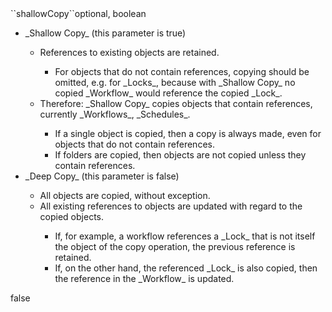 <tr><td>``shallowCopy``</td><td>optional, boolean<td>
<ul>
	<li>_Shallow Copy_ (this parameter is true)</li>
	<ul>
		<li>References to existing objects are retained.</li>
		<ul>
			<li>For objects that do not contain references, copying should be omitted, 
			e.g. for _Locks_, because with _Shallow Copy_ no copied _Workflow_ would reference the copied _Lock_.</li>
		</ul>
		<li>Therefore: _Shallow Copy_ copies objects that contain references, currently _Workflows_, _Schedules_.</li>
		<ul>
			<li>If a single object is copied, then a copy is always made, even for objects that do not contain references.</li>
			<li>If folders are copied, then objects are not copied unless they contain references.</li>
		</ul>
	</ul>
	<li>_Deep Copy_ (this parameter is false)</li>
	<ul>
		<li>All objects are copied, without exception.</li>
		<li>All existing references to objects are updated with regard to the copied objects.</li>
		<ul>
			<li>If, for example, a workflow references a _Lock_ that is not itself the object of the copy operation, the previous reference is retained.</li>
			<li>If, on the other hand, the referenced _Lock_ is also copied, then the reference in the _Workflow_ is updated.</li>
		</ul>
	</ul>
</ul>
</td><td></td><td>false</td></tr>
